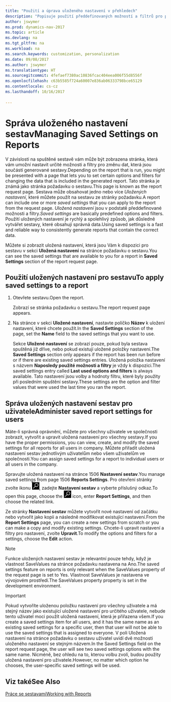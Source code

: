 ```yaml
---
title: "Použití a úprava uloženého nastavení v přehledech"
description: "Popisuje použití předdefinovaných možností a filtrů pro přizpůsobení sestavy a generování správných dat."
author: jswymer
ms.prod: dynamics-nav-2017
ms.topic: article
ms.devlang: na
ms.tgt_pltfrm: na
ms.workload: na
ms.search.keywords: customization, personalization
ms.date: 09/08/2017
ms.author: jswymer
ms.translationtype: HT
ms.sourcegitcommit: 4fefaef7380ac10836fcac404eea006f55d8556f
ms.openlocfilehash: c63b5585f724a60007e836ab06333798bce65129
ms.contentlocale: cs-cz
ms.lasthandoff: 10/16/2017

---
```

# <a name="managing-saved-settings-on-reports"></a><span data-ttu-id="ddf2f-103">Správa uloženého nastavení sestav</span><span class="sxs-lookup"><span data-stu-id="ddf2f-103">Managing Saved Settings on Reports</span></span>
<span data-ttu-id="ddf2f-104">V závislosti na spuštěné sestavě vám může být zobrazena stránka, která vám umožní nastavit určité možnosti a filtry pro změnu dat, která jsou součástí generované sestavy.</span><span class="sxs-lookup"><span data-stu-id="ddf2f-104">Depending on the report that is run, you might be presented with a page that lets you to set certain options and filters for changing the data that is included in the generated report.</span></span> <span data-ttu-id="ddf2f-105">Tato stránka je známá jako stránka požadavku o sestavu.</span><span class="sxs-lookup"><span data-stu-id="ddf2f-105">This page is known as the report request page.</span></span> <span data-ttu-id="ddf2f-106">Sestava může obsahovat jedno nebo více *Uložených nastavení*, které můžete použít na sestavu ze stránky požadavku.</span><span class="sxs-lookup"><span data-stu-id="ddf2f-106">A report can include one or more *saved settings* that you can apply to the report from the request page.</span></span> <span data-ttu-id="ddf2f-107">*Uložená nastavení* jsou  v podstatě předdefinované možnosti a filtry.</span><span class="sxs-lookup"><span data-stu-id="ddf2f-107">*Saved settings* are basically predefined options and filters.</span></span> <span data-ttu-id="ddf2f-108">Použití uložených nastavení je rychlý a spolehlivý způsob, jak důsledně vytvářet sestavy, které obsahují správná data.</span><span class="sxs-lookup"><span data-stu-id="ddf2f-108">Using saved settings is a fast and reliable way to consistently generate reports that contain the correct data.</span></span>

<span data-ttu-id="ddf2f-109">Můžete si zobrazit uložená nastavení, která jsou Vám k dispozici pro sestavu v sekci **Uložená nastavení** na stránce požadavku o sestavu.</span><span class="sxs-lookup"><span data-stu-id="ddf2f-109">You can see the saved settings that are available to you for a report in **Saved Settings** section of the report request page.</span></span>  

## <a name="to-apply-saved-settings-to-a-report"></a><span data-ttu-id="ddf2f-110">Použití uložených nastavení pro sestavu</span><span class="sxs-lookup"><span data-stu-id="ddf2f-110">To apply saved settings to a report</span></span>
1. <span data-ttu-id="ddf2f-111">Otevřete sestavu.</span><span class="sxs-lookup"><span data-stu-id="ddf2f-111">Open the report.</span></span>

   <span data-ttu-id="ddf2f-112">Zobrazí se stránka požadavku o sestavu.</span><span class="sxs-lookup"><span data-stu-id="ddf2f-112">The report request page appears.</span></span>    
2. <span data-ttu-id="ddf2f-113">Na stránce v sekci **Uložené nastavení**, nastavte políčko **Název** k uložení nastavení, které chcete použít.</span><span class="sxs-lookup"><span data-stu-id="ddf2f-113">In the **Saved Settings** section of the page, set the **Name** field  to the saved settings that you want to use.</span></span>

   <span data-ttu-id="ddf2f-114">Sekce **Uložené nastavení** se zobrazí pouze, pokud byla sestava spuštěná již dříve, nebo pokud existují uložené položky nastavení.</span><span class="sxs-lookup"><span data-stu-id="ddf2f-114">The **Saved Settings** section only appears if the report has been run before or if there are existing saved settings entries.</span></span> <span data-ttu-id="ddf2f-115">Uložená položka nastavení s názvem **Naposledy použité možnosti a filtry** je vždy k dispozici.</span><span class="sxs-lookup"><span data-stu-id="ddf2f-115">The saved settings entry called **Last used options and filters** is always available.</span></span> <span data-ttu-id="ddf2f-116">Tato nastavení jsou volby a hodnoty filtru, které byly použity při posledním spuštění sestavy.</span><span class="sxs-lookup"><span data-stu-id="ddf2f-116">These settings are the option and filter values that were used the last time you ran the report.</span></span>

## <a name="administer-saved-report-settings-for-users"></a><span data-ttu-id="ddf2f-117">Správa uložených nastavení sestav pro uživatele</span><span class="sxs-lookup"><span data-stu-id="ddf2f-117">Administer saved report settings for users</span></span>
<span data-ttu-id="ddf2f-118">Máte-li správná oprávnění, můžete pro všechny uživatele ve společnosti zobrazit, vytvořit a upravit uložená nastavení pro všechny sestavy.</span><span class="sxs-lookup"><span data-stu-id="ddf2f-118">If you have the proper permissions, you can view, create, and modify the saved settings for all reports for all users in company.</span></span> <span data-ttu-id="ddf2f-119">Můžete přiřadit uložená nastavení sestav jednotlivým uživatelům nebo všem uživatelům ve společnosti.</span><span class="sxs-lookup"><span data-stu-id="ddf2f-119">You can assign saved settings for a report to individual users or all users in the company.</span></span>

<span data-ttu-id="ddf2f-120">Spravujte uložená nastavení na stránce 1506 **Nastavení sestav**.</span><span class="sxs-lookup"><span data-stu-id="ddf2f-120">You manage saved settings from page 1506 **Reports Settings**.</span></span> <span data-ttu-id="ddf2f-121">Pro otevření stránky zvolte ikonu ![Vyhledat stránku nebo sestavu](media/ui-search/search_small.png "Ikona Vyhledat stránku nebo sestavu"), zadejte **Nastavení sestav** a vyberte příslušný odkaz.</span><span class="sxs-lookup"><span data-stu-id="ddf2f-121">To open this page, choose the ![Search for Page or Report](media/ui-search/search_small.png "Search for Page or Report icon") icon, enter **Report Settings**, and then choose the related link.</span></span>

<span data-ttu-id="ddf2f-122">Ze stránky **Nastavení sestav** můžete vytvořit nové nastavení od začátku nebo vytvořit jako kopii a následně modifikovat existující nastavení.</span><span class="sxs-lookup"><span data-stu-id="ddf2f-122">From the **Report Settings** page, you can create a new settings from scratch or you can make a copy and modify existing settings.</span></span> <span data-ttu-id="ddf2f-123">Chcete-li upravit nastavení a filtry pro nastavení, zvolte **Upravit**.</span><span class="sxs-lookup"><span data-stu-id="ddf2f-123">To modify the options and filters for a settings, choose the **Edit** action.</span></span>

> [!NOTE]
> <span data-ttu-id="ddf2f-124">Funkce uložených nastavení sestav je relevantní pouze tehdy, když je vlastnost SaveValues ​​na stránce požadavku nastavena na Ano.</span><span class="sxs-lookup"><span data-stu-id="ddf2f-124">The saved settings feature on reports is only relevant when the SaveValues property of the request page is set to Yes.</span></span> <span data-ttu-id="ddf2f-125">Vlastnost SaveValues ​je nastavena ve vývojovém prostředí.</span><span class="sxs-lookup"><span data-stu-id="ddf2f-125">The SaveValues property property is set in the development environment.</span></span>  

> [!Important]
> <span data-ttu-id="ddf2f-126">Pokud vytvoříte uloženou položku nastavení pro všechny uživatele a má stejný název jako existující uložené nastavení pro určitého uživatele, nebude tento uživatel moci použít uložená nastavení, která je přiřazena všem.</span><span class="sxs-lookup"><span data-stu-id="ddf2f-126">If you create a saved settings item for all users, and it has the same name as an existing saved settings for a specific user, then that user will not be able to use the saved settings that is assigned to everyone.</span></span>  <span data-ttu-id="ddf2f-127">V poli Uložená nastavení na stránce požadavku o sestavu uživatel uvidí dvě možnosti uloženého nastavení se stejným názvem.</span><span class="sxs-lookup"><span data-stu-id="ddf2f-127">In the Saved Settings field on the report request page, the user will see two saved settings options with the same name.</span></span> <span data-ttu-id="ddf2f-128">Nicméně, bez ohledu na to, kterou volbu zvolí, budou použity uložená nastavení pro uživatele.</span><span class="sxs-lookup"><span data-stu-id="ddf2f-128">However, no matter which option he chooses, the user-specific saved settings will be used.</span></span>

## <a name="see-also"></a><span data-ttu-id="ddf2f-129">Viz také</span><span class="sxs-lookup"><span data-stu-id="ddf2f-129">See Also</span></span>
[<span data-ttu-id="ddf2f-130">Práce se sestavami</span><span class="sxs-lookup"><span data-stu-id="ddf2f-130">Working with Reports</span></span>](ui-work-report.md)  

